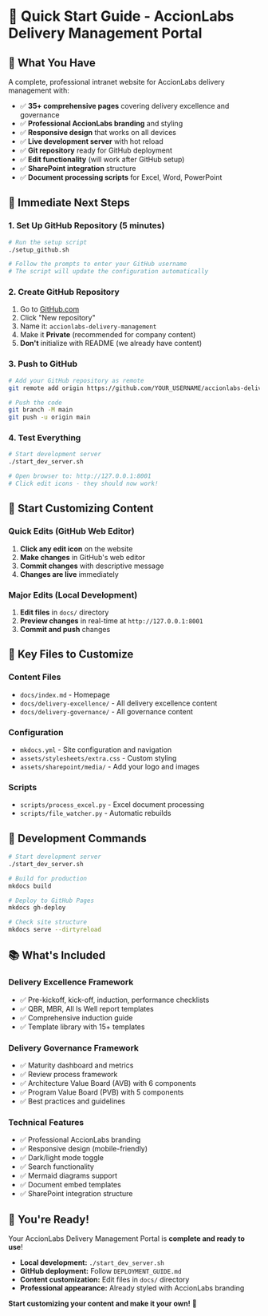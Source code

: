 # 🚀 Quick Start Guide - AccionLabs Delivery Management Portal

## 🎯 What You Have

A complete, professional intranet website for AccionLabs delivery management with:

- ✅ **35+ comprehensive pages** covering delivery excellence and governance
- ✅ **Professional AccionLabs branding** and styling
- ✅ **Responsive design** that works on all devices
- ✅ **Live development server** with hot reload
- ✅ **Git repository** ready for GitHub deployment
- ✅ **Edit functionality** (will work after GitHub setup)
- ✅ **SharePoint integration** structure
- ✅ **Document processing scripts** for Excel, Word, PowerPoint

## 🚀 Immediate Next Steps

### 1. Set Up GitHub Repository (5 minutes)

```bash
# Run the setup script
./setup_github.sh

# Follow the prompts to enter your GitHub username
# The script will update the configuration automatically
```

### 2. Create GitHub Repository

1. Go to [GitHub.com](https://github.com)
2. Click "New repository"
3. Name it: `accionlabs-delivery-management`
4. Make it **Private** (recommended for company content)
5. **Don't** initialize with README (we already have content)

### 3. Push to GitHub

```bash
# Add your GitHub repository as remote
git remote add origin https://github.com/YOUR_USERNAME/accionlabs-delivery-management.git

# Push the code
git branch -M main
git push -u origin main
```

### 4. Test Everything

```bash
# Start development server
./start_dev_server.sh

# Open browser to: http://127.0.0.1:8001
# Click edit icons - they should now work!
```

## 📝 Start Customizing Content

### Quick Edits (GitHub Web Editor)
1. **Click any edit icon** on the website
2. **Make changes** in GitHub's web editor
3. **Commit changes** with descriptive message
4. **Changes are live** immediately

### Major Edits (Local Development)
1. **Edit files** in `docs/` directory
2. **Preview changes** in real-time at `http://127.0.0.1:8001`
3. **Commit and push** changes

## 🎨 Key Files to Customize

### Content Files
- `docs/index.md` - Homepage
- `docs/delivery-excellence/` - All delivery excellence content
- `docs/delivery-governance/` - All governance content

### Configuration
- `mkdocs.yml` - Site configuration and navigation
- `assets/stylesheets/extra.css` - Custom styling
- `assets/sharepoint/media/` - Add your logo and images

### Scripts
- `scripts/process_excel.py` - Excel document processing
- `scripts/file_watcher.py` - Automatic rebuilds

## 🔧 Development Commands

```bash
# Start development server
./start_dev_server.sh

# Build for production
mkdocs build

# Deploy to GitHub Pages
mkdocs gh-deploy

# Check site structure
mkdocs serve --dirtyreload
```

## 📚 What's Included

### Delivery Excellence Framework
- ✅ Pre-kickoff, kick-off, induction, performance checklists
- ✅ QBR, MBR, All Is Well report templates
- ✅ Comprehensive induction guide
- ✅ Template library with 15+ templates

### Delivery Governance Framework
- ✅ Maturity dashboard and metrics
- ✅ Review process framework
- ✅ Architecture Value Board (AVB) with 6 components
- ✅ Program Value Board (PVB) with 5 components
- ✅ Best practices and guidelines

### Technical Features
- ✅ Professional AccionLabs branding
- ✅ Responsive design (mobile-friendly)
- ✅ Dark/light mode toggle
- ✅ Search functionality
- ✅ Mermaid diagrams support
- ✅ Document embed templates
- ✅ SharePoint integration structure

## 🎉 You're Ready!

Your AccionLabs Delivery Management Portal is **complete and ready to use**!

- **Local development:** `./start_dev_server.sh`
- **GitHub deployment:** Follow `DEPLOYMENT_GUIDE.md`
- **Content customization:** Edit files in `docs/` directory
- **Professional appearance:** Already styled with AccionLabs branding

**Start customizing your content and make it your own!** 🚀
